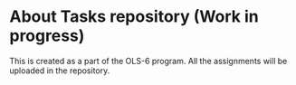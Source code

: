 # About Tasks repository (Work in progress)

This is created as a part of the OLS-6 program. 
All the assignments will be uploaded in the repository.

